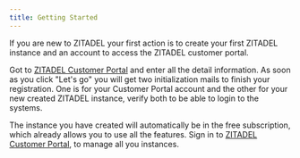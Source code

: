 ```yaml
---
title: Getting Started
---
```


If you are new to ZITADEL your first action is to create your first ZITADEL instance and an account to access the ZITADEL customer portal.

Got to [ZITADEL Customer Portal](https://zitadel.cloud) and enter all the detail information.
As soon as you click "Let's go" you will get two initialization mails to finish your registration.
One is for your Customer Portal account and the other for your new created ZITADEL instance, verify both to be able to login to the systems.

The instance you have created will automatically be in the free subscription, which already allows you to use all the features.
Sign in to [ZITADEL Customer Portal](https://zitadel.cloud), to manage all you instances.
